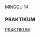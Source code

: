 MINGGU 14
### PRAKTIKUM
[PRAKTIKUM](https://github.com/Tyassasmita/tekn-cloud-computing/blob/master/minggu-14/praktikum14.md)